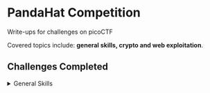 # PandaHat Competition

Write-ups for challenges on picoCTF

Covered topics include: **general skills, crypto and web exploitation**.

## Challenges Completed

<details>
<summary>General Skills</summary>

| Points |    Challenges   |
|-------:|-----------------|
|       5| Obedient Cat    |
|      10| Wave a Flag      |
|      10| Python Wringling|
|      15| Nice Netcat     |
|      20| Static Ain’t Always Noise |
|      20| Tab, Tab, Attack|
|      30| Magikarp Ground Mission |
|      50| Let's Warm Up   |
|     100| Warmed Up       |
|     100| 2Warm           |

To see write-ups, click [here](https://github.com/Reymarie260/pandahat-competition/tree/d5a207b1cf4ef9472dda271d055919fa07b67174/Weekly%20Report%20(21-25%20Aug%202023))
</details>

